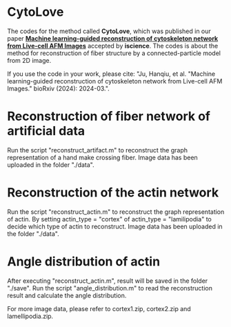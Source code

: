 # CytoLove

The codes for the method called **CytoLove**, which was published in our paper [**Machine learning-guided reconstruction of cytoskeleton network from Live-cell AFM Images**](https://www.biorxiv.org/content/10.1101/2024.03.21.584818v1.abstract) accepted by **iscience**. The codes is about the method for reconstruction of fiber structure by a connected-particle model from 2D image.

If you use the code in your work, please cite:
"Ju, Hanqiu, et al. "Machine learning-guided reconstruction of cytoskeleton network from Live-cell AFM Images." bioRxiv (2024): 2024-03.".

# Reconstruction of fiber network of artificial data

Run the script "reconstruct_artifact.m" to reconstruct the graph representation of a hand make crossing fiber.
Image data has been uploaded in the folder "./data". 

# Reconstruction of the actin network

Run the script "reconstruct_actin.m" to reconstruct the graph representation of actin.
By setting actin_type = "cortex" of actin_type = "lamilipodia" to decide which type of actin to reconstruct.
Image data has been uploaded in the folder "./data". 

# Angle distribution of actin

After executing "reconstruct_actin.m", result will be saved in the folder "./save". Run the script "angle_distribution.m" to read the reconstruction result and calculate the angle distribution.

For more image data, please refer to cortex1.zip, cortex2.zip and lamellipodia.zip.
